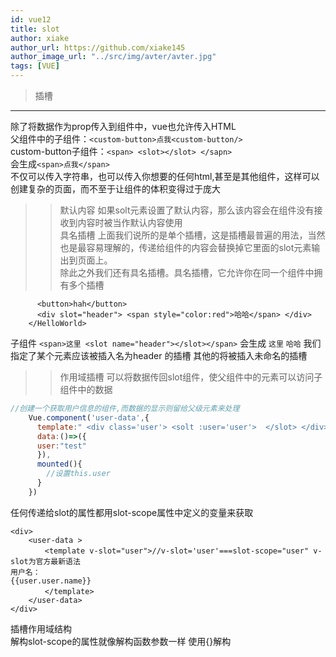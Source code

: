 ```yaml
---
id: vue12
title: slot
author: xiake
author_url: https://github.com/xiake145
author_image_url: "../src/img/avter/avter.jpg"
tags: [VUE]
---
```

>插槽
-----------
<!--truncate-->
除了将数据作为prop传入到组件中，vue也允许传入HTML  
父组件中的子组件：`<custom-button>点我<custom-button/>`  
custom-button子组件：`<span> <slot></slot> </sapn>`  
会生成`<span>点我</span>`  
不仅可以传入字符串，也可以传入你想要的任何html,甚至是其他组件，这样可以创建复杂的页面，而不至于让组件的体积变得过于庞大

>>默认内容
如果solt元素设置了默认内容，那么该内容会在组件没有接收到内容时被当作默认内容使用  
>>具名插槽
上面我们说所的是单个插槽，这是插槽最普遍的用法，当然也是最容易理解的，传递给组件的内容会替换掉它里面的slot元素输出到页面上。  
除此之外我们还有具名插槽。具名插槽，它允许你在同一个组件中拥有多个插槽
```<HelloWorld msg="Welcome to Your Vue.js App" :input="input">
      <button>hah</button>
      <div slot="header"> <span style="color:red">哈哈</span> </div>
    </HelloWorld>
```
子组件
`<span>这里 <slot name="header"></slot></span>`
会生成
`这里`
`哈哈`
我们指定了某个元素应该被插入名为header 的插槽 其他的将被插入未命名的插槽  
>>作用域插槽
可以将数据传回slot组件，使父组件中的元素可以访问子组件中的数据  
```js
//创建一个获取用户信息的组件,而数据的显示则留给父级元素来处理
    Vue.component('user-data',{
      template:" <div class='user'> <solt :user='user'>  </slot> </div> ",
      data:()=>({
      user:"test"
      }),
      mounted(){
        //设置this.user
      }
    })
```
任何传递给slot的属性都用slot-scope属性中定义的变量来获取
```
<div>
    <user-data >
　　　　 <template v-slot="user">//v-slot='user'===slot-scope="user" v-slot为官方最新语法        　　
用户名：
{{user.user.name}}
      　</template>
    </user-data>
</div>
```
插槽作用域结构  
解构slot-scope的属性就像解构函数参数一样 使用{}解构